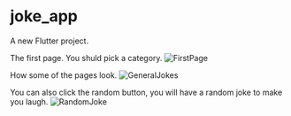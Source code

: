 # joke_app

A new Flutter project.

The first page. You shuld pick a category.
![FirstPage](https://github.com/user-attachments/assets/bc379c6f-1bf8-4a8c-8ac6-5d8a5887b454)

How some of the pages look.
![GeneralJokes](https://github.com/user-attachments/assets/5985926f-eeae-4893-9206-88d405f19b5a)

You can also click the random button, you will have a random joke to make you laugh.
![RandomJoke](https://github.com/user-attachments/assets/79bdced1-f20e-44fa-859e-ae585cf6d21c)
